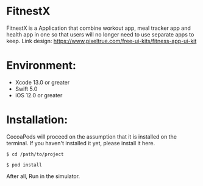 # FitnestX
FitnestX is a Application that combine workout app, meal tracker app and health app in one so that users will no longer need to use separate apps to keep.
Link design: https://www.pixeltrue.com/free-ui-kits/fitness-app-ui-kit

# Environment:
- Xcode 13.0 or greater
- Swift 5.0
- iOS 12.0 or greater

# Installation:
CocoaPods will proceed on the assumption that it is installed on the terminal.
If you haven't installed it yet, please install it here.

```
$ cd /path/to/project

$ pod install
```
After all, Run in the simulator.
